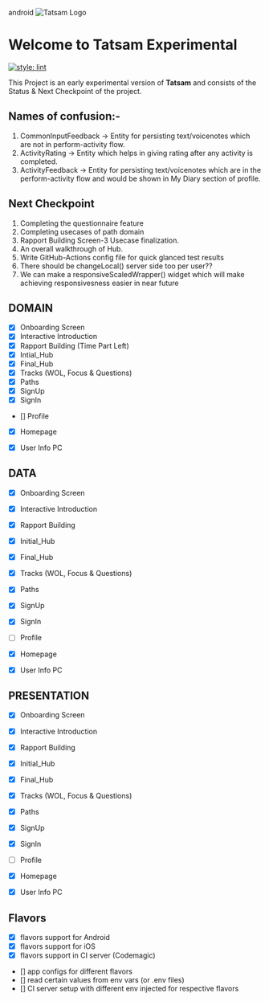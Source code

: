 android ![Tatsam Logo](https://tatsam.in/assets/images/image01.png?v=70098e8e)


# Welcome to Tatsam Experimental

[![style: lint](https://img.shields.io/badge/style-lint-4BC0F5.svg)](https://pub.dev/packages/lint)

This Project is an early experimental version of **Tatsam** and consists of the Status & Next Checkpoint of the project.

## Names of confusion:-
 1. CommonInputFeedback -> Entity for persisting text/voicenotes which are not in perform-activity flow.
 2. ActivityRating -> Entity which helps in giving rating after any activity is completed.
 3. ActivityFeedback -> Entity for persisting text/voicenotes which are in the perform-activity flow and would be shown in My Diary section of profile.


## Next Checkpoint

 1. Completing the questionnaire feature
 2. Completing usecases of path domain
 3. Rapport Building Screen-3 Usecase finalization.
 4. An overall walkthrough of Hub.
 5. Write GitHub-Actions config file for quick glanced test results
 6. There should be changeLocal() server side too per user??
 7. We can make a responsiveScaledWrapper() widget which will make achieving       responsivesness easier in near future
 


## DOMAIN

 - [x] Onboarding Screen
 - [x] Interactive Introduction
 - [x] Rapport Building (Time Part Left)
 - [x] Intial_Hub
 - [x] Final_Hub
 - [x] Tracks (WOL, Focus & Questions)
 - [x] Paths
 - [x] SignUp
 - [x] SignIn
 - [] Profile
 - [x] Homepage
 - [x] User Info PC


## DATA

 - [x] Onboarding Screen
 - [x] Interactive Introduction
 - [x] Rapport Building
 - [x] Initial_Hub
 - [x] Final_Hub
 - [x] Tracks (WOL, Focus & Questions)
 - [x] Paths
 - [x] SignUp
 - [x] SignIn
 - [ ] Profile
 - [x] Homepage
 - [x] User Info PC


## PRESENTATION

 - [x] Onboarding Screen
 - [x] Interactive Introduction
 - [x] Rapport Building
 - [x] Initial_Hub
 - [x] Final_Hub
 - [x] Tracks (WOL, Focus & Questions)
 - [x] Paths
 - [x] SignUp
 - [x] SignIn
 - [ ] Profile
 - [x] Homepage
 - [x] User Info PC


## Flavors

 - [x] flavors support for Android
 - [x] flavors support for iOS
 - [x] flavors support in CI server (Codemagic)
 - [] app configs for different flavors
 - [] read certain values from env vars (or .env files)
 - [] CI server setup with different env injected for respective flavors
